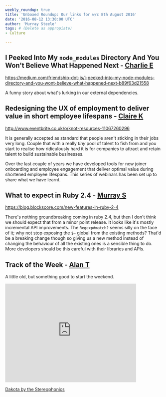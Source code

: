 ```yaml
---
weekly_roundup: true
title: 'Unboxed Roundup: Our links for w/c 8th August 2016'
date: '2016-08-12 13:30:00 UTC'
author: 'Murray Steele'
tags: # (Delete as appropiate)
- Culture

---
```


## I Peeked Into My `node_modules` Directory And You Won't Believe What Happened Next - [Charlie E](/people#charlie-egan)

https://medium.com/friendship-dot-js/i-peeked-into-my-node-modules-directory-and-you-wont-believe-what-happened-next-b89f63d21558

A funny story about what's lurking in our external dependencies.

## Redesigning the UX of employment to deliver value in short employee lifespans - [Claire K](/people#claire-kemp)

http://www.eventbrite.co.uk/o/knot-resources-11067260296

It is generally accepted as standard that people aren't sticking in their jobs very long. Couple that with a really _tiny_ pool of talent to fish from and you start to realise how ridiculously hard it is for companies to attract and retain talent to build sustainable businesses.

Over the last couple of years we have developed tools for new joiner onboarding and employee engagement that deliver optimal value during shortened employee lifespans. This series of webinars has been set up to share what we have learnt.

## What to expect in Ruby 2.4 - [Murray S](/people#murray-steele)

https://blog.blockscore.com/new-features-in-ruby-2-4

There's nothing groundbreaking coming in ruby 2.4, but then I don't think we should expect that from a minor point release.  It looks like it's mostly incremental API improvements.  The `Regexp#match?` seems silly on the face of it; why not stop exposing the `$~` global from the existing methods?  That'd be a breaking change though so giving us a new method instead of changing the behaviour of all the existing ones is a sensible thing to do.  More developers should be this careful with their libraries and APIs.

## Track of the Week - [Alan T](/people#alan-thomas)

A little old, but something good to start the weekend.

<iframe width="420" height="315" src="https://www.youtube.com/embed/SzBJQnD7TRM" frameborder="0" allowfullscreen></iframe>

[Dakota by the Stereophonics](https://www.youtube.com/watch?v=SzBJQnD7TRM)

